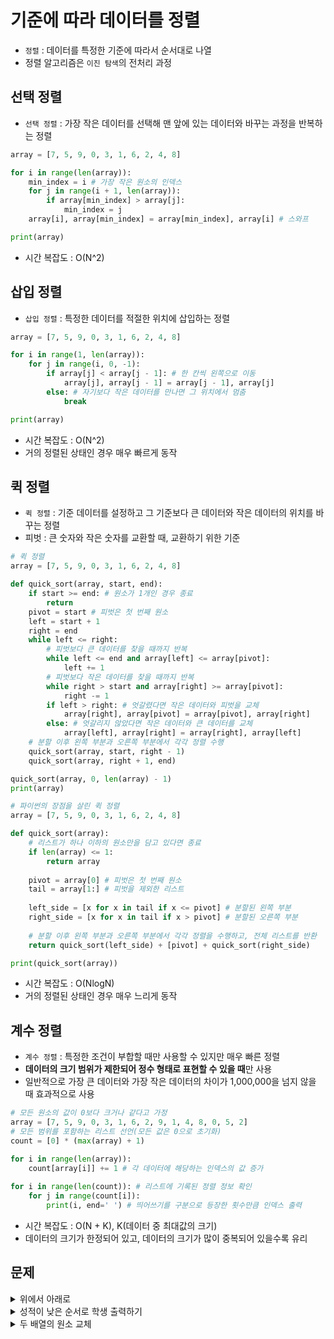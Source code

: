 # 기준에 따라 데이터를 정렬

- `정렬` : 데이터를 특정한 기준에 따라서 순서대로 나열
- 정렬 알고리즘은 `이진 탐색`의 전처리 과정

## 선택 정렬

- `선택 정렬` : 가장 작은 데이터를 선택해 맨 앞에 있는 데이터와 바꾸는 과정을 반복하는 정렬

```python
array = [7, 5, 9, 0, 3, 1, 6, 2, 4, 8]

for i in range(len(array)):
    min_index = i # 가장 작은 원소의 인덱스
    for j in range(i + 1, len(array)):
        if array[min_index] > array[j]:
            min_index = j
    array[i], array[min_index] = array[min_index], array[i] # 스와프

print(array)
```
- 시간 복잡도 : O(N^2)

## 삽입 정렬

- `삽입 정렬` : 특정한 데이터를 적절한 위치에 삽입하는 정렬

```python
array = [7, 5, 9, 0, 3, 1, 6, 2, 4, 8]

for i in range(1, len(array)):
    for j in range(i, 0, -1):
        if array[j] < array[j - 1]: # 한 칸씩 왼쪽으로 이동
            array[j], array[j - 1] = array[j - 1], array[j]
        else: # 자기보다 작은 데이터를 만나면 그 위치에서 멈춤
            break

print(array)
```

- 시간 복잡도 : O(N^2)
- 거의 정렬된 상태인 경우 매우 빠르게 동작

## 퀵 정렬

- `퀵 정렬` : 기준 데이터를 설정하고 그 기준보다 큰 데이터와 작은 데이터의 위치를 바꾸는 정렬
- 피벗 : 큰 숫자와 작은 숫자를 교환할 때, 교환하기 위한 기준

```python
# 퀵 정렬
array = [7, 5, 9, 0, 3, 1, 6, 2, 4, 8]

def quick_sort(array, start, end):
    if start >= end: # 원소가 1개인 경우 종료
        return
    pivot = start # 피벗은 첫 번째 원소
    left = start + 1
    right = end
    while left <= right:
        # 피벗보다 큰 데이터를 찾을 때까지 반복
        while left <= end and array[left] <= array[pivot]:
            left += 1
        # 피벗보다 작은 데이터를 찾을 때까지 반복
        while right > start and array[right] >= array[pivot]:
            right -= 1
        if left > right: # 엇갈렸다면 작은 데이터와 피벗을 교체
            array[right], array[pivot] = array[pivot], array[right]
        else: # 엇갈리지 않았다면 작은 데이터와 큰 데이터를 교체
            array[left], array[right] = array[right], array[left]
    # 분할 이후 왼쪽 부분과 오른쪽 부분에서 각각 정렬 수행
    quick_sort(array, start, right - 1)
    quick_sort(array, right + 1, end)

quick_sort(array, 0, len(array) - 1)
print(array)

# 파이썬의 장점을 살린 퀵 정렬
array = [7, 5, 9, 0, 3, 1, 6, 2, 4, 8]

def quick_sort(array):
    # 리스트가 하나 이하의 원소만을 담고 있다면 종료
    if len(array) <= 1:
        return array
    
    pivot = array[0] # 피벗은 첫 번째 원소
    tail = array[1:] # 피벗을 제외한 리스트
    
    left_side = [x for x in tail if x <= pivot] # 분할된 왼쪽 부분
    right_side = [x for x in tail if x > pivot] # 분할된 오른쪽 부분
    
    # 분할 이후 왼쪽 부분과 오른쪽 부분에서 각각 정렬을 수행하고, 전체 리스트를 반환
    return quick_sort(left_side) + [pivot] + quick_sort(right_side)

print(quick_sort(array))
```

- 시간 복잡도 : O(NlogN)
- 거의 정렬된 상태인 경우 매우 느리게 동작

## 계수 정렬

- `계수 정렬` : 특정한 조건이 부합할 때만 사용할 수 있지만 매우 빠른 정렬
- **데이터의 크기 범위가 제한되어 정수 형태로 표현할 수 있을 때**만 사용
- 일반적으로 가장 큰 데이터와 가장 작은 데이터의 차이가 1,000,000을 넘지 않을 때 효과적으로 사용

```python
# 모든 원소의 값이 0보다 크거나 같다고 가정
array = [7, 5, 9, 0, 3, 1, 6, 2, 9, 1, 4, 8, 0, 5, 2]
# 모든 범위를 포함하는 리스트 선언(모든 값은 0으로 초기화)
count = [0] * (max(array) + 1)

for i in range(len(array)):
    count[array[i]] += 1 # 각 데이터에 해당하는 인덱스의 값 증가
    
for i in range(len(count)): # 리스트에 기록된 정렬 정보 확인
    for j in range(count[i]):
        print(i, end=' ') # 띄어쓰기를 구분으로 등장한 횟수만큼 인덱스 출력
```

- 시간 복잡도 : O(N + K), K(데이터 중 최대값의 크기)
- 데이터의 크기가 한정되어 있고, 데이터의 크기가 많이 중복되어 있을수록 유리

## 문제

<details>
  <summary>위에서 아래로</summary>
  <div markdown="1">

Q. 하나의 수열에는 다양한 수가 존재한다. 이러한 수는 크기에 상관없이 나열되어 있다. 이 수를 큰 수부터 작은 수의 순서로 정렬해야 한다. 수열을 내림차순으로 정렬하는 프로그램을 만드시오.

`입력 조건` :

- 첫째 줄에 수열에 속해 있는 수의 개수 N이 주어진다. (1<=N<=500)
- 둘째 줄부터 N + 1번째 줄까지 N개의 수가 입력된다. 수의 범위는 1 이상 100,000 이하의 자연수이다.<br>

`출력 조건` :

- 입력으로 주어진 수열이 내림차순으로 정렬된 결과를 공백으로 구분하여 출력한다. 동일한 수의 순서는 자유롭게 출력해도 괜찮다.

<문제 해설>

- 파이썬의 기본 정렬 라이브러리 이용

  </div>
</details>

<details>
  <summary>성적이 낮은 순서로 학생 출력하기</summary>
  <div markdown="1">

Q. N명의 학생 정보가 있다. 학생 정보는 학생의 이름과 학생의 성적으로 구분된다. 각 학생의 이름과 성적 정보가 주어졌을 때 성적이 낮은 순서대로 학생의 이름을 출력하는 프로그램을 작성하시오.

`입력 조건` :

- 첫 번째 줄에 학생의 수 N이 입력된다. (1<=N<=100,000)
- 두 번째 줄부터 N + 1번째 줄에는 학생의 이름을 나타내는 문자열 A와 학생의 성적을 나타내는 정수 B가 공백으로 구분되어 입력된다. 문자열 A의 길이와 학생의 성적은 100 이하의 자연수이다.<br>

`출력 조건` :

- 모든 학생의 이름을 성적이 낮은 순서대로 출력한다. 성적이 동일한 학생들의 순서는 자유롭게 출력해도 괜찮다.

<문제 해설>

- 파이썬의 기본 정렬 라이브러리 이용

  </div>
</details>

<details>
  <summary>두 배열의 원소 교체</summary>
  <div markdown="1">

Q. 동빈이는 두 개의 배열 A와 B를 가지고 있다. 두 배열은 N개의 원소로 구성되어 있으며, 배열의 원소는 모두 자연수이다. 동빈이는 최대 K번의 바꿔치기 연산을 수행할 수 있는데, 바꿔치기 연산이란 배열 A에 있는 원소 하나와 배열 B에 있는 원소 하나를 골라서 두 원소를 서로 바꾸는 것을 말한다. 동빈이의 최종 목표는 배열 A의 모든 원소의 합이 최대가 되도록 하는 것이며, 여러분은 동빈이를 도와야 한다.
N, K, 그리고 배열 A와 B의 정보가 주어졌을 때, 최대 K번의 바꿔치기 연산을 수행하여 만들 수 있는 배열 A의 모든 원소의 합의 최댓값을 출력하는 프로그램을 작성하시오.

`입력 조건` :

- 첫 번째 줄에 N, K가 공백으로 구분되어 입력된다. (1<=N<=100,000, 0<=K<=N)
- 두 번째 줄에 배열 A의 원소들이 공백으로 구분되어 입력된다. 모든 원소는 10,000,000보다 작은 자연수이다.
- 세 번째 줄에 배열 B의 원소들이 공백으로 구분되어 입력된다. 모든 원소는 10,000,000보다 작은 자연수이다.<br>

`출력 조건` :

- 최대 K번의 바꿔치기 연산을 수행하여 만들 수 있는 배열 A의 모든 원소의 합의 최댓값을 출력한다.

<문제 해설>

- 배열 A에서 가장 작은 원소를 골라 배열 B에서 가장 큰 원소와 교체
- O(NlogN)을 보장하는 정렬 알고리즘 이용

  </div>
</details>

<br>
